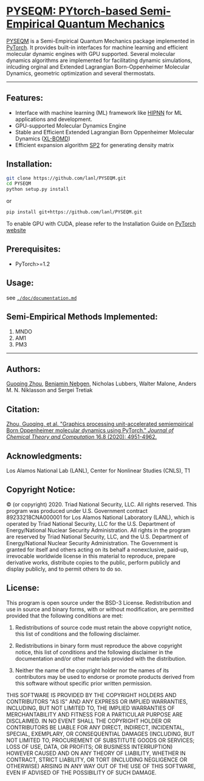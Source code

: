 # [PYSEQM: PYtorch-based Semi-Empirical Quantum Mechanics](https://github.com/lanl/PYSEQM)

[PYSEQM](https://github.com/lanl/PYSEQM) is a Semi-Empirical Quantum Mechanics package implemented in [PyTorch](http://pytorch.org). It provides built-in interfaces for machine learning and efficient molecular dynamic engines with GPU supported. Several molecular dynamics algorithms are implemented for facilitating dynamic simulations, inlcuding orginal and Extended Lagrangian Born-Oppenheimer Molecular Dynamics, geometric optimization and  several thermostats. 

<hr/>

## Features:

* Interface with machine learning (ML) framework like [HIPNN](https://aip.scitation.org/doi/abs/10.1063/1.5011181) for ML applications and development.
* GPU-supported Molecular Dynamics Engine
* Stable and Efficient Extended Lagrangian Born Oppenheimer Molecular Dynamics ([XL-BOMD](https://aip.scitation.org/doi/full/10.1063/1.3148075))
* Efficient expansion algorithm [SP2](https://journals.aps.org/prb/abstract/10.1103/PhysRevB.66.155115) for generating density matrix


## Installation:

```bash
git clone https://github.com/lanl/PYSEQM.git
cd PYSEQM
python setup.py install
```
or
```bash
pip install git+https://github.com/lanl/PYSEQM.git
```

To enable GPU with CUDA, please refer to the Installation Guide on [PyTorch website](https://pytorch.org/)

## Prerequisites:
* PyTorch>=1.2

## Usage:
see [```./doc/documentation.md```](./doc/documentation.md)

## Semi-Empirical Methods Implemented:
1. MNDO
2. AM1
3. PM3

<hr/>

## Authors:

[Guoqing Zhou](mailto:guoqingz@usc.edu), [Benjamin Nebgen](mailto:bnebgen@lanl.gov), Nicholas Lubbers, Walter Malone, Anders M. N. Niklasson and Sergei Tretiak

## Citation:
[Zhou, Guoqing, et al. "Graphics processing unit-accelerated semiempirical Born Oppenheimer molecular dynamics using PyTorch." *Journal of Chemical Theory and Computation* 16.8 (2020): 4951-4962.](https://pubs.acs.org/doi/full/10.1021/acs.jctc.0c00243)

## Acknowledgments:
Los Alamos National Lab (LANL), Center for Nonlinear Studies (CNLS), T1

## Copyright Notice:

© (or copyright) 2020. Triad National Security, LLC. All rights reserved.
This program was produced under U.S. Government contract 89233218CNA000001 for Los Alamos
National Laboratory (LANL), which is operated by Triad National Security, LLC for the U.S.
Department of Energy/National Nuclear Security Administration. All rights in the program are
reserved by Triad National Security, LLC, and the U.S. Department of Energy/National Nuclear
Security Administration. The Government is granted for itself and others acting on its behalf a
nonexclusive, paid-up, irrevocable worldwide license in this material to reproduce, prepare
derivative works, distribute copies to the public, perform publicly and display publicly, and to permit
others to do so.

## License:

This program is open source under the BSD-3 License.
Redistribution and use in source and binary forms, with or without
modification, are permitted provided that the following conditions are met:

1. Redistributions of source code must retain the above copyright notice, this
   list of conditions and the following disclaimer.

2. Redistributions in binary form must reproduce the above copyright notice,
   this list of conditions and the following disclaimer in the documentation
   and/or other materials provided with the distribution.

3. Neither the name of the copyright holder nor the names of its
   contributors may be used to endorse or promote products derived from
   this software without specific prior written permission.

THIS SOFTWARE IS PROVIDED BY THE COPYRIGHT HOLDERS AND CONTRIBUTORS "AS IS"
AND ANY EXPRESS OR IMPLIED WARRANTIES, INCLUDING, BUT NOT LIMITED TO, THE
IMPLIED WARRANTIES OF MERCHANTABILITY AND FITNESS FOR A PARTICULAR PURPOSE ARE
DISCLAIMED. IN NO EVENT SHALL THE COPYRIGHT HOLDER OR CONTRIBUTORS BE LIABLE
FOR ANY DIRECT, INDIRECT, INCIDENTAL, SPECIAL, EXEMPLARY, OR CONSEQUENTIAL
DAMAGES (INCLUDING, BUT NOT LIMITED TO, PROCUREMENT OF SUBSTITUTE GOODS OR
SERVICES; LOSS OF USE, DATA, OR PROFITS; OR BUSINESS INTERRUPTION) HOWEVER
CAUSED AND ON ANY THEORY OF LIABILITY, WHETHER IN CONTRACT, STRICT LIABILITY,
OR TORT (INCLUDING NEGLIGENCE OR OTHERWISE) ARISING IN ANY WAY OUT OF THE USE
OF THIS SOFTWARE, EVEN IF ADVISED OF THE POSSIBILITY OF SUCH DAMAGE.